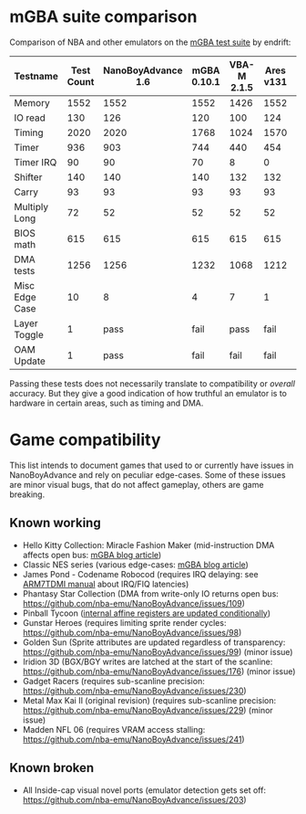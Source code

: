 
# mGBA suite comparison

Comparison of NBA and other emulators on the [mGBA test suite](https://github.com/mgba-emu/suite) by endrift:

Testname      | Test Count | NanoBoyAdvance 1.6 | mGBA 0.10.1 |    VBA-M 2.1.5 | Ares v131 | SkyEmu V2  |
--------------|------------|--------------------|-------------|----------------|-----------|------------|
Memory        |       1552 |               1552 |        1552 |           1426 |      1552 |       1552 |
IO read       |        130 |                126 |         120 |            100 |       124 |        125 |
Timing        |       2020 |               2020 |        1768 |           1024 |      1570 |       2020 |
Timer         |        936 |                903 |         744 |            440 |       454 |        587 |
Timer IRQ     |         90 |                 90 |          70 |              8 |         0 |         90 |
Shifter       |        140 |                140 |         140 |            132 |       132 |        140 |
Carry         |         93 |                 93 |          93 |             93 |        93 |         93 |
Multiply Long |         72 |                 52 |          52 |             52 |        52 |         52 |
BIOS math     |        615 |                615 |         615 |            615 |       615 |        615 |
DMA tests     |       1256 |               1256 |        1232 |           1068 |      1212 |       1256 |
Misc Edge Case|         10 |                  8 |           4 |              7 |         1 |          3 |
Layer Toggle  |          1 |               pass |        fail |           pass |      fail |       pass |
OAM Update    |          1 |               pass |        fail |           fail |      fail |       pass |

Passing these tests does not necessarily translate to compatibility or *overall* accuracy.
But they give a good indication of how truthful an emulator is to hardware in certain areas, such as timing and DMA.

# Game compatibility

This list intends to document games that used to or currently have issues in NanoBoyAdvance and rely on peculiar edge-cases.
Some of these issues are minor visual bugs, that do not affect gameplay, others are game breaking.

## Known working

- Hello Kitty Collection: Miracle Fashion Maker (mid-instruction DMA affects open bus: [mGBA blog article](https://mgba.io/2020/01/25/infinite-loop-holy-grail/))
- Classic NES series (various edge-cases: [mGBA blog article](https://mgba.io/2014/12/28/classic-nes/))
- James Pond - Codename Robocod (requires IRQ delaying: see [ARM7TDMI manual](https://documentation-service.arm.com/static/5e8e1323fd977155116a3129?token=) about IRQ/FIQ latencies)
- Phantasy Star Collection (DMA from write-only IO returns open bus: https://github.com/nba-emu/NanoBoyAdvance/issues/109)
- Pinball Tycoon ([internal affine registers are updated conditionally](https://github.com/mgba-emu/mgba/issues/1668#issuecomment-925306878))
- Gunstar Heroes (requires limiting sprite render cycles: https://github.com/nba-emu/NanoBoyAdvance/issues/98)
- Golden Sun (Sprite attributes are updated regardless of transparency: https://github.com/nba-emu/NanoBoyAdvance/issues/99) (minor issue)
- Iridion 3D (BGX/BGY writes are latched at the start of the scanline: https://github.com/nba-emu/NanoBoyAdvance/issues/176) (minor issue)
- Gadget Racers (requires sub-scanline precision: https://github.com/nba-emu/NanoBoyAdvance/issues/230)
- Metal Max Kai II (original revision) (requires sub-scanline precision: https://github.com/nba-emu/NanoBoyAdvance/issues/229) (minor issue)
- Madden NFL 06 (requires VRAM access stalling: https://github.com/nba-emu/NanoBoyAdvance/issues/241)

## Known broken

- All Inside-cap visual novel ports (emulator detection gets set off: https://github.com/nba-emu/NanoBoyAdvance/issues/203)
